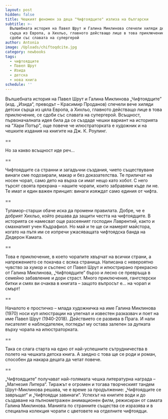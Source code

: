 ```yaml
---
layout: post
hidden: false
title: Чешкият феномен за деца "Чифтоядците" излиза на български
subtitle: >-
  Вълшебната история на Павел Шрут и Галина Миклинова спечели хиляди детски
  сърца из Европа, а Хихльо, главното действащо лице в това приключение, се
  сдоби със славата на супергерой
author: Antonia
image: /Uploads/chiftoqdcite.jpg
category: newbooks
tags:
  - чифтоядците
  - Павел Шрут
  - Изида
  - детска
  - нова книга
schedule: ''
---
```

Вълшебната история на Павел Шрут и Галина Миклинова „Чифтоядците” (изд. „Изида“, преводът – Красимир Проданов) спечели вече хиляди детски сърца из цяла Европа, а Хихльо, главното действащо лице в това приключение, се сдоби със славата на супергерой. Всъщност, първоначалната идея била да се създаде чешки вариант на историята на "Хари Потър", още повече че илюстраторката е художник и на чешките издания на книгите на Дж. К. Роулинг.

\==

Но за какво всъщност иде реч...

\==

Чифтоядците са странни и загадъчни създания, чието съществуване винаги сме подозирали, макар и без доказателства. Те приличат на носен чорап, само дето на върха си имат нещо като хобот. С него търсят своята прехрана – нашите чорапи, които забравяме къде ли не. Те имат и един важен принцип: винаги изяждат само единия от чифта.

\==

Туламор-старши обаче иска да промени правилата. Добре, че е добрият Хихльо, който решава да защити честта на чифтоядците. В историята се намесват още разсеяният господин Лаврентий, както и смахнатият учен Къдрафиол. Но май и те ще си намерят майстора, когато на пътя им се изпречи ужасяващата чифтоядска банда на Дедерон Камата.

\==

Това е приключение, в което чорапите хвърчат на всички страни, а напрежението се покачва с всяка страница. Написана с невероятно чувство за хумор и съспенс от Павел Шрут и илюстрирано прекрасно от Галина Миклинова, „Чифтоядците” бързо и лесно се превръща в семейно забавление и дори страст. Много приключения, гангстерски битки и смях ви очаква в книгата – защото въпросът е… на чорап и смърт!

\==

Началото е простичко – млада художничка на име Галина Миклинова (1970) носи куп илюстрации на улегнал и известен разказвач и поет на име Павел Шрут (1940-2018). Действието се развива в Прага. И нали писателят е наблюдателен, погледът му остава залепен за дупката върху чорапа на илюстраторката.

\==

Така се слага старта на едно от най-успешните сътрудничества в полето на чешката детска книга. А заедно с това ще се роди и роман, способен да накара децата да четат повече. 

\==

„Чифтоядците“ получават най-голямата чешка литературна награда – „Магнезия Литера“. Тиражът е огромен и тогава творческият тандем Шрут-Миклинова решава, че е време за продължение: „Чифтоядците се завръщат“ и „Чифтоядци завинаги“. Успехът на книгите води и до създаване на пълнометражен анимационен филм, режисиран от самата Галина Миклинова. Манията по странните същества се изразява и в специална колекция чорапи с цветовете на отделните чифтоядци.
